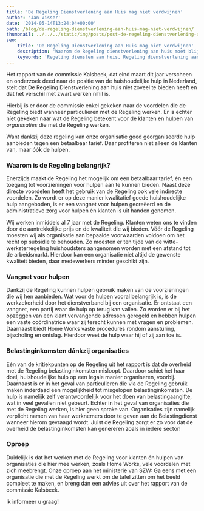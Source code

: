 ```yaml
---
title: 'De Regeling Dienstverlening aan Huis mag niet verdwijnen'
author: 'Jan Visser'
date: '2014-05-14T13:24:04+00:00'
path: /blog/de-regeling-dienstverlening-aan-huis-mag-niet-verdwijnen/
thumbnail: ../../../static/img/posts/post-de-regeling-dienstverlening-aan-huis-mag-niet-verdwijnen/heel-nederland.png
seo:
    title: 'De Regeling Dienstverlening aan Huis mag niet verdwijnen'
    description: 'Waarom de Regeling dienstverlening aan huis moet blijven.'
    keywords: 'Regeling diensten aan huis, Regeling dienstverlening aan huis'
---
```

Het rapport van de commissie Kalsbeek, dat eind maart dit jaar verscheen en onderzoek deed naar de positie van de huishoudelijke hulp in Nederland, stelt dat De Regeling Dienstverlening aan huis niet zoveel te bieden heeft en dat het verschil met zwart werken nihil is.

Hierbij is er door de commissie enkel gekeken naar de voordelen die de Regeling biedt wanneer particulieren met de Regeling werken. Er is echter níet gekeken naar wat de Regeling betekent voor de klanten en hulpen van *organisaties* die met de Regeling werken.

Want dankzij deze regeling kan onze organisatie goed georganiseerde hulp aanbieden tegen een betaalbaar tarief. Daar profiteren niet alleen de klanten van, maar óók de hulpen.

### **Waarom is de Regeling belangrijk?**

Enerzijds maakt de Regeling het mogelijk om een betaalbaar tarief, én een toegang tot voorzieningen voor hulpen aan te kunnen bieden. Naast deze directe voordelen heeft het gebruik van de Regeling ook vele indirecte voordelen. Zo wordt er op deze manier kwalitatief goede huishoudelijke hulp aangeboden, is er een vangnet voor hulpen gecreëerd en de administratieve zorg voor hulpen én klanten is uit handen genomen.

Wij werken inmiddels al 7 jaar met de Regeling. Klanten weten ons te vinden door de aantrekkelijke prijs en de kwaliteit die wij bieden. Vóór de Regeling moesten wij als organisatie aan bepaalde voorwaarden voldoen om het recht op subsidie te behouden. Zo moesten er ten tijde van de witte-werksterregeling huishoudsters aangenomen worden met een afstand tot de arbeidsmarkt. Hierdoor kan een organisatie niet altijd de gewenste kwaliteit bieden, daar medewerkers minder geschikt zijn.

### **Vangnet voor hulpen**

Dankzij de Regeling kunnen hulpen gebruik maken van de voorzieningen die wij hen aanbieden. Wat voor de hulpen vooral belangrijk is, is de werkzekerheid door het dienstverband bij een organisatie. Er ontstaat een vangnet, een partij waar de hulp op terug kan vallen. Zo worden er bij het opzeggen van een klant vervangende adressen geregeld en hebben hulpen een vaste coördinatrice waar zij terecht kunnen met vragen en problemen. Daarnaast biedt Home Works vaste procedures rondom aansturing, bijscholing en ontslag. Hierdoor weet de hulp waar hij of zij aan toe is.

### **Belastinginkomsten dánkzij organisaties**

Eén van de kritiekpunten op de Regeling uit het rapport is dat de overheid met de Regeling belastinginkomsten misloopt. Daardoor schiet het haar doel, huishoudelijke hulp op een legale manier organiseren, voorbij. Daarnaast is er in het geval van particulieren die via de Regeling gebruik maken inderdaad een mogelijkheid tot misgelopen belastinginkomsten. De hulp is namelijk zelf verantwoordelijk voor het doen van belastingaangifte, wat in veel gevallen niet gebeurt. Echter in het geval van organisaties die met de Regeling werken, is hier geen sprake van. Organisaties zijn namelijk verplicht namen van haar werknemers door te geven aan de Belastingdienst wanneer hierom gevraagd wordt. Juist de Regeling zorgt er zo voor dat de overheid de belastinginkomsten kan genereren zoals in iedere sector!

### **Oproep**

Duidelijk is dat het werken met de Regeling voor klanten én hulpen van organisaties die hier mee werken, zoals Home Works, vele voordelen met zich meebrengt. Onze oproep aan het ministerie van SZW: Ga eens met een organisatie die met de Regeling werkt om de tafel zitten om het beeld compleet te maken, en breng dán een advies uit over het rapport van de commissie Kalsbeek.

Ik informeer u graag!
